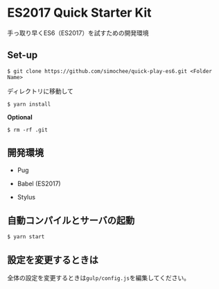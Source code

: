# ES2017 Quick Starter Kit

手っ取り早くES6（ES2017）を試すための開発環境

## Set-up

```
$ git clone https://github.com/simochee/quick-play-es6.git <Folder Name>
```

ディレクトリに移動して

```
$ yarn install
```

**Optional**

```
$ rm -rf .git
```

## 開発環境

* Pug

* Babel (ES2017)

* Stylus

## 自動コンパイルとサーバの起動

```
$ yarn start
```

## 設定を変更するときは

全体の設定を変更するときは`gulp/config.js`を編集してください。